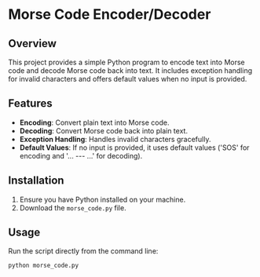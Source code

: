 # Morse Code Encoder/Decoder

## Overview

This project provides a simple Python program to encode text into Morse code and decode Morse code back into text. It includes exception handling for invalid characters and offers default values when no input is provided.

## Features

- **Encoding**: Convert plain text into Morse code.
- **Decoding**: Convert Morse code back into plain text.
- **Exception Handling**: Handles invalid characters gracefully.
- **Default Values**: If no input is provided, it uses default values ('SOS' for encoding and '... --- ...' for decoding).

## Installation

1. Ensure you have Python installed on your machine.
2. Download the `morse_code.py` file.

## Usage

Run the script directly from the command line:

```bash
python morse_code.py
